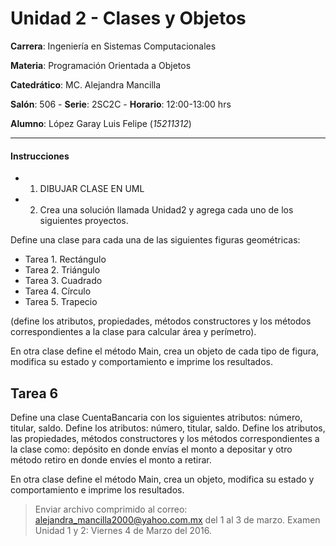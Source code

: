 # Unidad 2 - Clases y Objetos

**Carrera**: Ingeniería en Sistemas Computacionales

**Materia**: Programación Orientada a Objetos

**Catedrático**: MC. Alejandra Mancilla

**Salón**: 506 - **Serie**: 2SC2C - **Horario**: 12:00-13:00 hrs

**Alumno**: López Garay Luis Felipe (*15211312*)

---

#### Instrucciones

- 1. DIBUJAR CLASE EN UML
- 2. Crea una solución llamada Unidad2 y agrega cada uno de los siguientes proyectos.

Define una clase para cada una de las siguientes figuras geométricas:
- Tarea 1. Rectángulo
- Tarea 2. Triángulo
- Tarea 3. Cuadrado
- Tarea 4. Círculo
- Tarea 5. Trapecio

(define los atributos, propiedades, métodos constructores y los métodos correspondientes a la clase para calcular área y perímetro).

En otra clase define el método Main, crea un objeto de cada tipo de figura, modifica su estado y comportamiento e imprime los resultados.

## Tarea 6
Define una clase CuentaBancaria con los siguientes atributos: número, titular, saldo. Define los atributos: número, titular, saldo. Define los atributos, las propiedades, métodos constructores y los métodos correspondientes a la clase como: depósito en donde envías el monto a depositar y otro método retiro en donde envíes el monto a retirar.

En otra clase define el método Main, crea un objeto, modifica su estado y comportamiento e imprime los resultados.

> Enviar archivo comprimido al correo: alejandra_mancilla2000@yahoo.com.mx del 1 al 3 de marzo. Examen Unidad 1 y 2: Viernes 4 de Marzo del 2016.
